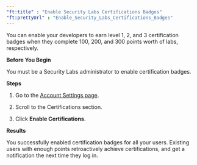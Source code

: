```yaml
---
"ft:title" : "Enable Security Labs Certifications Badges"
"ft:prettyUrl" : "Enable_Security_Labs_Certifications_Badges"
---
```

You can enable your developers to earn level 1, 2, and 3 certification badges when they complete 100, 200, and 300 points worth of labs, respectively.

<p font-size="13pt"><b>Before You Begin</b></p>

You must be a Security Labs administrator to enable certification badges.

<p font-size="13pt"><b>Steps</b></p>

1. Go to the [Account Settings page](https://securitylabs.veracode.com/team/settings).

2. Scroll to the Certifications section.

3. Click **Enable Certifications**.

<p font-size="13pt"><b>Results</b></p>

You successfully enabled certification badges for all your users. Existing users with enough points retroactively achieve certifications, and get a notification the next time they log in.
